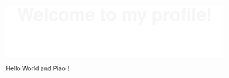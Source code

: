 <!--
 * @Author: 木白广木林
 * @Date: 2024-05-25 14:36:42
 * @LastEditTime: 2024-05-27 09:10:41
 * @LastEditors: 木白广木林
 * @Description: None
 * @FilePath: \Index\README.md
 * 检查自己的代码是非常愚蠢的行为，这是对本身实力的不信任。
-->

![](img/Bottom_up.svg)

Hello World and Piao！<!--   my-skils -->

